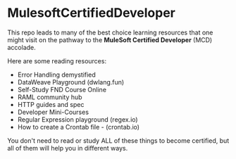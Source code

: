 # MulesoftCertifiedDeveloper

This repo leads to many of the best choice learning resources that one might visit on the pathway to the **MuleSoft Certified Developer** (MCD) accolade.

Here are some reading resources:

- Error Handling demystified
- DataWeave Playground (dwlang.fun)
- Self-Study FND Course Online
- RAML community hub
- HTTP guides and spec
- Developer Mini-Courses
- Regular Expression playground (regex.io)
- How to create a Crontab file - (crontab.io)

You don't need to read or study ALL of these things to become certified, but all of them will help you in different ways.
